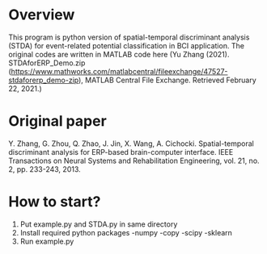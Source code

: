 # Overview
This program is python version of spatial-temporal discriminant analysis (STDA) for event-related potential classification in BCI application.
The original codes are written in MATLAB code here (Yu Zhang (2021). STDAforERP_Demo.zip (https://www.mathworks.com/matlabcentral/fileexchange/47527-stdaforerp_demo-zip), MATLAB Central File Exchange. Retrieved February 22, 2021.)

# Original paper
Y. Zhang, G. Zhou, Q. Zhao, J. Jin, X. Wang, A. Cichocki. Spatial-temporal discriminant analysis for ERP-based brain-computer interface. IEEE Transactions on Neural Systems and Rehabilitation Engineering, vol. 21, no. 2, pp. 233-243, 2013.

# How to start?
1. Put example.py and STDA.py in same directory
2. Install required python packages
-numpy
-copy
-scipy
-sklearn
3. Run example.py
